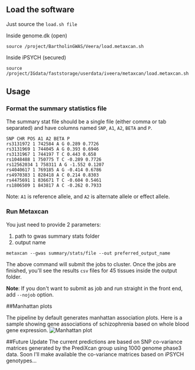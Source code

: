 



## Load the software


Just source the `load.sh file`

 Inside genome.dk (open)
```
source /project/BartholinGWAS/Veera/load.metaxcan.sh
```

Inside  iPSYCH (secured)
```
source /project/IGdata/faststorage/userdata/iveera/metaxcan/load.metaxcan.sh
```

## Usage 

### Format the summary statistics file

 The summary stat file should be a single file (either comma or tab separated) and have columns named `SNP`,  `A1`, `A2`, `BETA` and `P`.  

```
SNP CHR POS A1 A2 BETA P
rs3131972 1 742584 A G 0.289 0.7726
rs3131969 1 744045 A G 0.393 0.6946
rs3131967 1 744197 T C 0.443 0.658
rs1048488 1 750775 T C -0.289 0.7726
rs12562034 1 758311 A G -1.552 0.1207
rs4040617 1 769185 A G -0.414 0.6786
rs4970383 1 828418 A C 0.214 0.8303
rs4475691 1 836671 T C -0.604 0.5461
rs1806509 1 843817 A C -0.262 0.7933
```
Note: `A1` is reference allele, and `A2` is alternate allele or effect allele. 

### Run Metaxcan

You just need to provide 2 parameters: 

1. path to gwas summary stats folder
2. output name 

```
metaxcan --gwas summary/stats/file --out preferred_output_name
```

The above command will submit the jobs to cluster.  Once the jobs are finished, you'll see the results `csv` files for 45 tissues inside the output folder. 

**Note**: If you don't want to submit as job and run straight in the front end,  add `--nojob` option. 

##Manhattan plots

The pipeline by default generates manhattan association plots. Here is a sample showing gene associations of schizophrenia based on whole blood gene expression. 
![Manhattan plot](https://github.com/veera-dr/Metaxcan.ipsych/blob/master/support/DGN-WB_0.5.db.csv.man.png)

##Future Update
The current predictions are based on SNP co-variance matrices generated by the PrediXcan group using 1000 genome phase3 data.  Soon I'll make available the co-variance matrices based on iPSYCH genotypes...


